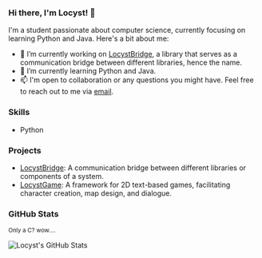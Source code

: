 ### Hi there, I'm Locyst! 👋

I'm a student passionate about computer science, currently focusing on learning Python and Java. Here's a bit about me:

- 🔭 I’m currently working on [LocystBridge](https://github.com/Locyst/LocystBridge), a library that serves as a communication bridge between different libraries, hence the name.
- 🌱 I’m currently learning Python and Java.
- 📫 I'm open to collaboration or any questions you might have. Feel free to reach out to me via [email](mailto:your.email@example.com).

### Skills

- Python

### Projects

- [LocystBridge](https://github.com/Locyst/LocystBridge): A communication bridge between different libraries or components of a system.
- [LocystGame](https://github.com/Locyst/LocystGame): A framework for 2D text-based games, facilitating character creation, map design, and dialogue.

### GitHub Stats
<sup>Only a C? wow....</sup>

![Locyst's GitHub Stats](https://github-readme-stats.vercel.app/api?username=Locyst&theme=catppuccin_mocha&show_icons=true)

